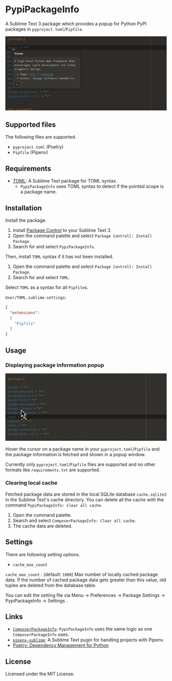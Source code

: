 # PypiPackageInfo

A Sublime Text 3 package which provides a popup for Python PyPI packages in `pyproject.toml`/`Pipfile`.

![capture](https://raw.githubusercontent.com/gh640/SublimePypiPackageInfo/master/assets/capture.png)

## Supported files

The following files are supported.

- `pyproject.toml` (Poetry)
- `Pipfile` (Pipenv)

## Requirements

- [TOML](https://packagecontrol.io/packages/TOML): A Sublime Text package for TOML syntax.
    - `PypiPackageInfo` uses TOML syntax to detect if the pointed scope is a package name.

## Installation

Install the package.

1. Install [Package Control](https://packagecontrol.io/installation) to your Sublime Text 3.
2. Open the command palette and select `Package Controll: Install Package`.
3. Search for and select `PypiPackageInfo`.

Then, install `TOML` syntax if it has not been installed.

1. Open the command palette and select `Package Controll: Install Package`.
2. Search for and select `TOML`.

Select `TOML` as a syntax for all `Pipfile`s.

`User/TOML.sublime-settings`:

```json
{
  "extensions":
  [
    "Pipfile"
  ]
}
```

## Usage

### Displaying package information popup

![capture](https://raw.githubusercontent.com/gh640/SublimePypiPackageInfo/master/assets/capture.gif)

Hover the cursor on a package name in your `pyproject.toml`/`Pipfile` and the package information is fetched and shown in a popup window.

Currently only `pyproject.toml`/`Pipfile` files are supported and no other formats like `requirements.txt` are supported.

### Clearing local cache

Fetched package data are stored in the local SQLite database `cache.sqlite3` in the Sublime Text's cache directory. You can delete all the cache with the command `PypiPackageInfo: Clear all cache`.

1. Open the command palette.
2. Search and select `ComposerPackageInfo: Clear all cache`.
3. The cache data are deleted.

## Settings

There are following setting options.

- `cache_max_count`

`cache_max_count`
:    (default: `1000`) Max number of locally cached package data. If the number of cached package data gets greater than this value, old tuples are deleted from the database table.

You can edit the setting file via Menu → Preferences → Package Settings → PypiPackageInfo → Settings .

## Links

- [`ComposerPackageInfo`](https://packagecontrol.io/packages/ComposerPackageInfo): `PypiPackageInfo` uses the same logic as one `ComposerPackageInfo` uses.
- [`pipenv-sublime`](https://github.com/kennethreitz/pipenv-sublime): A Sublime Text pugin for handling projects with Pipenv.
- [Poetry: Dependency Management for Python](https://github.com/sdispater/poetry)

## License

Licensed under the MIT License.
